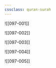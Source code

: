 ```yaml
---
cssclass: quran-surah
---
```


![[097-001]]

![[097-002]]

![[097-003]]

![[097-004]]

![[097-005]]

